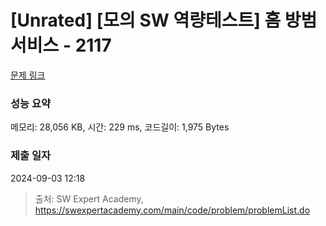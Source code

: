 # [Unrated] [모의 SW 역량테스트] 홈 방범 서비스 - 2117 

[문제 링크](https://swexpertacademy.com/main/code/problem/problemDetail.do?contestProbId=AV5V61LqAf8DFAWu) 

### 성능 요약

메모리: 28,056 KB, 시간: 229 ms, 코드길이: 1,975 Bytes

### 제출 일자

2024-09-03 12:18



> 출처: SW Expert Academy, https://swexpertacademy.com/main/code/problem/problemList.do
